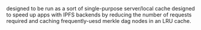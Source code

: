 
designed to be run as a sort of single-purpose server/local cache designed to speed up apps with IPFS backends by reducing the number of requests required and caching frequently-uesd merkle dag nodes in an LRU cache.

